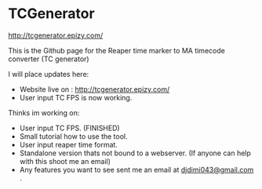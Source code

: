 # TCGenerator
http://tcgenerator.epizy.com/

This is the Github page for the Reaper time marker to MA timecode converter (TC generator)

I will place updates here:
  - Website live on : http://tcgenerator.epizy.com/
  - User input TC FPS is now working.
  
Thinks im working on:
  - User input TC FPS. (FINISHED)
  - Small tutorial how to use the tool.
  - User input reaper time format.
  - Standalone version thats not bound to a webserver. (If anyone can help with this shoot me an email)
  - Any features you want to see sent me an email at djdimi043@gmail.com .

